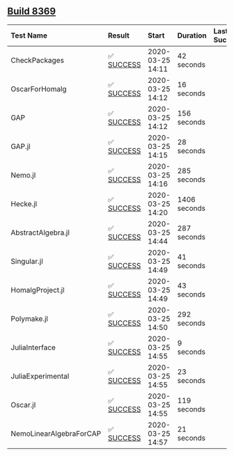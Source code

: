 ## [Build 8369](https://oscarci.mathematik.uni-kl.de/job/oscar/8369/)

| Test Name    | Result | Start | Duration | Last Success |
|:-------------|:-------|:------|:---------|:-------------|
| CheckPackages | ✅ [SUCCESS](https://oscarci.mathematik.uni-kl.de/job/oscar/8369/artifact/logs/build-8369/CheckPackages.log) | 2020-03-25 14:11 | 42 seconds |  |
| OscarForHomalg | ✅ [SUCCESS](https://oscarci.mathematik.uni-kl.de/job/oscar/8369/artifact/logs/build-8369/OscarForHomalg.log) | 2020-03-25 14:12 | 16 seconds |  |
| GAP | ✅ [SUCCESS](https://oscarci.mathematik.uni-kl.de/job/oscar/8369/artifact/logs/build-8369/GAP.log) | 2020-03-25 14:12 | 156 seconds |  |
| GAP.jl | ✅ [SUCCESS](https://oscarci.mathematik.uni-kl.de/job/oscar/8369/artifact/logs/build-8369/GAP.jl.log) | 2020-03-25 14:15 | 28 seconds |  |
| Nemo.jl | ✅ [SUCCESS](https://oscarci.mathematik.uni-kl.de/job/oscar/8369/artifact/logs/build-8369/Nemo.jl.log) | 2020-03-25 14:16 | 285 seconds |  |
| Hecke.jl | ✅ [SUCCESS](https://oscarci.mathematik.uni-kl.de/job/oscar/8369/artifact/logs/build-8369/Hecke.jl.log) | 2020-03-25 14:20 | 1406 seconds |  |
| AbstractAlgebra.jl | ✅ [SUCCESS](https://oscarci.mathematik.uni-kl.de/job/oscar/8369/artifact/logs/build-8369/AbstractAlgebra.jl.log) | 2020-03-25 14:44 | 287 seconds |  |
| Singular.jl | ✅ [SUCCESS](https://oscarci.mathematik.uni-kl.de/job/oscar/8369/artifact/logs/build-8369/Singular.jl.log) | 2020-03-25 14:49 | 41 seconds |  |
| HomalgProject.jl | ✅ [SUCCESS](https://oscarci.mathematik.uni-kl.de/job/oscar/8369/artifact/logs/build-8369/HomalgProject.jl.log) | 2020-03-25 14:49 | 43 seconds |  |
| Polymake.jl | ✅ [SUCCESS](https://oscarci.mathematik.uni-kl.de/job/oscar/8369/artifact/logs/build-8369/Polymake.jl.log) | 2020-03-25 14:50 | 292 seconds |  |
| JuliaInterface | ✅ [SUCCESS](https://oscarci.mathematik.uni-kl.de/job/oscar/8369/artifact/logs/build-8369/JuliaInterface.log) | 2020-03-25 14:55 | 9 seconds |  |
| JuliaExperimental | ✅ [SUCCESS](https://oscarci.mathematik.uni-kl.de/job/oscar/8369/artifact/logs/build-8369/JuliaExperimental.log) | 2020-03-25 14:55 | 23 seconds |  |
| Oscar.jl | ✅ [SUCCESS](https://oscarci.mathematik.uni-kl.de/job/oscar/8369/artifact/logs/build-8369/Oscar.jl.log) | 2020-03-25 14:55 | 119 seconds |  |
| NemoLinearAlgebraForCAP | ✅ [SUCCESS](https://oscarci.mathematik.uni-kl.de/job/oscar/8369/artifact/logs/build-8369/NemoLinearAlgebraForCAP.log) | 2020-03-25 14:57 | 21 seconds |  |
